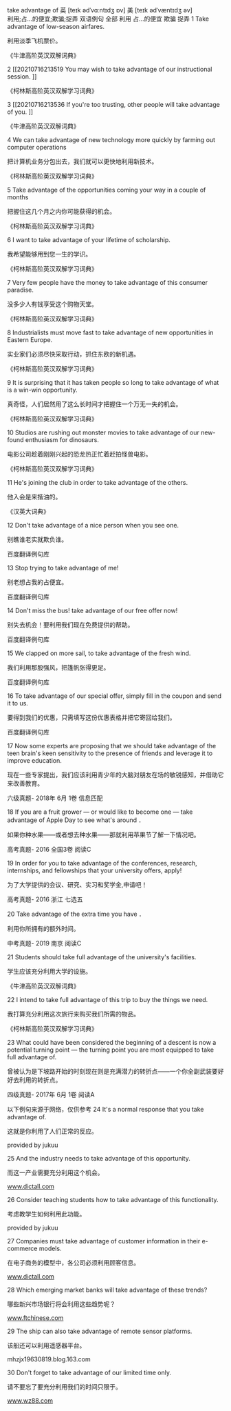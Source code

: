 take advantage of
英 [teɪk ədˈvɑːntɪdʒ ɒv]   美 [teɪk ədˈvæntɪdʒ əv]  
利用;占…的便宜;欺骗;捉弄
双语例句
全部 利用 占…的便宜 欺骗 捉弄
1
Take advantage of low-season airfares. 

利用淡季飞机票价。

《牛津高阶英汉双解词典》

2
[[20210716213519 You may wish to take advantage of our instructional session. ]]


《柯林斯高阶英汉双解学习词典》

3
[[20210716213536 If you're too trusting, other people will take advantage of you. ]]


《牛津高阶英汉双解词典》

4
We can take advantage of new technology more quickly by farming out computer operations 

把计算机业务分包出去，我们就可以更快地利用新技术。

《柯林斯高阶英汉双解学习词典》

5
Take advantage of the opportunities coming your way in a couple of months 

把握住这几个月之内你可能获得的机会。

《柯林斯高阶英汉双解学习词典》

6
I want to take advantage of your lifetime of scholarship. 

我希望能够用到您一生的学识。

《柯林斯高阶英汉双解学习词典》

7
Very few people have the money to take advantage of this consumer paradise. 

没多少人有钱享受这个购物天堂。

《柯林斯高阶英汉双解学习词典》

8
Industrialists must move fast to take advantage of new opportunities in Eastern Europe. 

实业家们必须尽快采取行动，抓住东欧的新机遇。

《柯林斯高阶英汉双解学习词典》

9
It is surprising that it has taken people so long to take advantage of what is a win-win opportunity. 

真奇怪，人们居然用了这么长时间才把握住一个万无一失的机会。

《柯林斯高阶英汉双解学习词典》

10
Studios are rushing out monster movies to take advantage of our new-found enthusiasm for dinosaurs. 

电影公司趁着刚刚兴起的恐龙热正忙着赶拍怪兽电影。

《柯林斯高阶英汉双解学习词典》

11
He's joining the club in order to take advantage of the others. 

他入会是来揩油的。

《汉英大词典》

12
Don't take advantage of a nice person when you see one. 

别瞧谁老实就欺负谁。

百度翻译例句库

13
Stop trying to take advantage of me! 

别老想占我的占便宜。

百度翻译例句库

14
Don't miss the bus! take advantage of our free offer now! 

别失去机会！要利用我们现在免费提供的帮助。

百度翻译例句库

15
We clapped on more sail, to take advantage of the fresh wind. 

我们利用那股强风，把篷帆张得更足。

百度翻译例句库

16
To take advantage of our special offer, simply fill in the coupon and send it to us. 

要得到我们的优惠，只需填写这份优惠表格并把它寄回给我们。

百度翻译例句库

17
Now some experts are proposing that we should take advantage of the teen brain's keen sensitivity to the presence of friends and leverage it to improve education. 

现在一些专家提出，我们应该利用青少年的大脑对朋友在场的敏锐感知，并借助它来改善教育。

六级真题- 2018年 6月 1卷 信息匹配

18
If you are a fruit grower — or would like to become one — take advantage of Apple Day to see what's around ． 

如果你种水果——或者想去种水果——那就利用苹果节了解一下情况吧。

高考真题- 2016 全国3卷 阅读C

19
In order for you to take advantage of the conferences, research, internships, and fellowships that your university offers, apply! 

为了大学提供的会议、研究、实习和奖学金,申请吧！

高考真题- 2016 浙江 七选五

20
Take advantage of the extra time you have ． 

利用你所拥有的额外时间。

中考真题- 2019 南京 阅读C

21
Students should take full advantage of the university's facilities. 

学生应该充分利用大学的设施。

《牛津高阶英汉双解词典》

22
I intend to take full advantage of this trip to buy the things we need. 

我打算充分利用这次旅行来购买我们所需的物品。

《柯林斯高阶英汉双解学习词典》

23
What could have been considered the beginning of a descent is now a potential turning point — the turning point you are most equipped to take full advantage of. 

曾被认为是下坡路开始的时刻现在则是充满潜力的转折点——一个你全副武装要好好去利用的转折点。

四级真题- 2017年 6月 1卷 阅读A

以下例句来源于网络，仅供参考
24
It's a normal response that you take advantage of. 

这就是你利用了人们正常的反应。

provided by jukuu

25
And the industry needs to take advantage of this opportunity. 

而这一产业需要充分利用这个机会。

www.dictall.com

26
Consider teaching students how to take advantage of this functionality. 

考虑教学生如何利用此功能。

provided by jukuu

27
Companies must take advantage of customer information in their e-commerce models. 

在电子商务的模型中，各公司必须利用顾客信息。

www.dictall.com

28
Which emerging market banks will take advantage of these trends? 

哪些新兴市场银行将会利用这些趋势呢？

www.ftchinese.com

29
The ship can also take advantage of remote sensor platforms. 

该船还可以利用遥感器平台。

mhzjx19630819.blog.163.com

30
Don't forget to take advantage of our limited time only. 

请不要忘了要充分利用我们的时间只限于。

www.wz88.com

